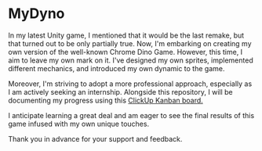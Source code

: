 # MyDyno

In my latest Unity game, I mentioned that it would be the last remake, but that turned out to be only partially true. Now, I'm embarking on creating my own version of the well-known Chrome Dino Game. However, this time, I aim to leave my own mark on it. I've designed my own sprites, implemented different mechanics, and introduced my own dynamic to the game.

Moreover, I'm striving to adopt a more professional approach, especially as I am actively seeking an internship. Alongside this repository, I will be documenting my progress using this [ClickUp Kanban board.](https://sharing.clickup.com/12930081/b/6-900304091953-2/quadro)

I anticipate learning a great deal and am eager to see the final results of this game infused with my own unique touches.

Thank you in advance for your support and feedback.
